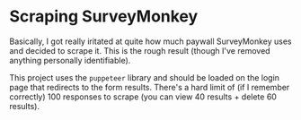 # Scraping SurveyMonkey

Basically, I got really iritated at quite how much paywall SurveyMonkey uses and decided to scrape it. This is the rough result (though I've removed anything personally identifiable).

This project uses the `puppeteer` library and should be loaded on the login page that redirects to the form results. There's a hard limit of (if I remember correctly) 100 responses to scrape (you can view 40 results + delete 60 results).
